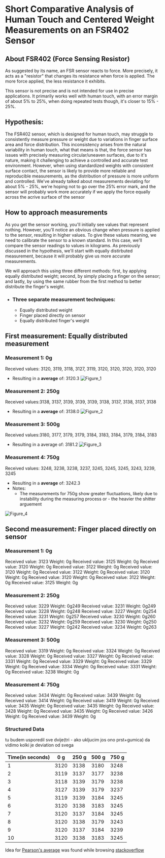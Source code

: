 # Short Comparative Analysis of Human Touch and Centered Weight Measurements on an FSR402 Sensor
## About FSR402 (Force Sensing Resistor)
As suggested by its name, an FSR sensor reacts to force. More precisely, it acts as a "resistor" that changes its resistance when force is applied. The more force applied, the less resistance it exhibits.<br /> 


This sensor is not precise and is not intended for use in precise applications. It primarily works well with human touch, with an error margin of about 5% to 25%, when doing repeated tests though, it's closer to
15% - 25%.
## Hypothesis:
The FSR402 sensor, which is designed for human touch, may struggle to consistently measure pressure or weight due to variations in finger surface area and force distribution. This inconsistency arises from the natural variability in human touch, what that means is that, the force sensor has issues with precisely measuring circular/uneaven surfaces, due to it's nature, making it challenging to achieve a controlled and accurate test environment. However, when using standardized weights with consistent surface contact, the sensor is likely to provide more reliable and reproducible measurements, as the distribution of pressure is more uniform and controlled.
We've already talked about measurements deviating for about 5% - 25%, we're hoping not to go over the 25% error mark, and the sensor will probably work more accurately if we apply the force equally across the acrive surface of the sensor
## How to approach measurements

As you get the sensor working, you'll initially see values that represent nothing. However, you'll notice an obvious change when pressure is applied to the sensor, resulting in higher values. To give these values meaning, we need to calibrate the sensor to a known standard. In this case, we'll compare the sensor readings to values in kilograms. As previously discussed in the hypothesis, we'll start with equally distirbuted measurement, because it will probably give us more accurate measurements.

We will approach this using three different methods: first, by applying equally distributed weight; second, by simply placing a finger on the sensor; and lastly, by using the same rubber from the first method to better distribute the finger's weight.
- ### Three separate measurement techniques:
    - Equally distributed weight
    - Finger placed directly on sensor
    - Equally distributed finger's weight

## First measurement: Equally distributed measurement

### <b>Measurement 1: 0g</b><br />
Received values: 3120, 3119, 3118, 3127, 3119, 3120, 3120, 3120, 3120, 3120

- Resulting in a <b>average</b> of: 3120.3
![Figure_1](https://github.com/user-attachments/assets/7229b94f-b077-4766-b81f-fe95ebeef32c)


### <b>Measurement 2: 250g</b><br />
Received values:3138, 3137, 3139, 3139, 3139, 3138, 3137, 3138, 3137, 3138

- Resulting in a <b>average</b> of: 3138.0
![Figure_2](https://github.com/user-attachments/assets/8bae13fd-5d5b-44db-bd09-db211684213e)


### <b>Measurement 3: 500g</b><br />
Received values:3180, 3177, 3179, 3179, 3184, 3183, 3184, 3179, 3184, 3183

- Resulting in a </b>average</b> of: 3181.2
![Figure_3](https://github.com/user-attachments/assets/00d4e78a-690f-4696-b097-6a1373135aef)


### <b>Measurement 4: 750g</b><br />
Received values: 3248, 3238, 3238, 3237, 3245, 3245, 3245, 3243, 3239, 3245

- Resulting in a <b>average</b> of: 3242.3
- Notes:
  - The measurements for 750g show greater fluctuations, likely due to instability during the measuring process or - the heavier the shitter arguement
    
![Figure_4](https://github.com/user-attachments/assets/8e55ea92-de60-4f5f-b17e-cd488af81845)

## Second measurement: Finger placed directly on sensor

### <b>Measurement 1: 0g</b><br />
Received value: 3123 Weight: 0g
Received value: 3125 Weight: 0g
Received value: 3120 Weight: 0g
Received value: 3122 Weight: 0g
Received value: 3120 Weight: 0g
Received value: 3122 Weight: 0g
Received value: 3120 Weight: 0g
Received value: 3120 Weight: 0g
Received value: 3122 Weight: 0g
Received value: 3125 Weight: 0g

### <b>Measurement 2: 250g</b><br />
Received value: 3229 Weight: 0g249
Received value: 3231 Weight: 0g249
Received value: 3228 Weight: 0g248
Received value: 3227 Weight: 0g254
Received value: 3231 Weight: 0g257
Received value: 3230 Weight: 0g260
Received value: 3232 Weight: 0g259
Received value: 3230 Weight: 0g250
Received value: 3227 Weight: 0g242
Received value: 3234 Weight: 0g263

### <b>Measurement 3: 500g</b><br />
Received value: 3319 Weight: 0g
Received value: 3324 Weight: 0g
Received value: 3328 Weight: 0g
Received value: 3327 Weight: 0g
Received value: 3331 Weight: 0g
Received value: 3329 Weight: 0g
Received value: 3329 Weight: 0g
Received value: 3334 Weight: 0g
Received value: 3331 Weight: 0g
Received value: 3238 Weight: 0g

### <b>Measurement 4: 750g</b><br />
Received value: 3434 Weight: 0g
Received value: 3439 Weight: 0g
Received value: 3414 Weight: 0g
Received value: 3419 Weight: 0g
Received value: 3435 Weight: 0g
Received value: 3435 Weight: 0g
Received value: 3428 Weight: 0g
Received value: 3435 Weight: 0g
Received value: 3426 Weight: 0g
Received value: 3439 Weight: 0g




### Structured Data
tu budem usporedil sve dvije(tri - ako ukljucim jos ono prst+gumica)  da vidimo kolki je deviation od svega

|**Time(in seconds)**| **0 g** | **250 g** | **500 g** | **750 g** |
|-----------|-----------|-----------|-----------|-----------|
|1          | 3120      | 3138      | 3180      | 3248      |
|2          | 3119      | 3137      | 3177      | 3238      |
|3          | 3118      | 3139      | 3179      | 3238      |
|4          | 3127      | 3139      | 3179      | 3237      |
|5          | 3119      | 3139      | 3184      | 3245      |
|6          | 3120      | 3138      | 3183      | 3245      |
|7          | 3120      | 3137      | 3184      | 3245      |
|8          | 3120      | 3138      | 3179      | 3243      |
|9          | 3120      | 3137      | 3184      | 3239      |
|10         | 3120      | 3138      | 3183      | 3245      |

Idea for [Pearson's average](https://stackoverflow.com/questions/47402209/how-to-find-correlation-between-two-values) was found while browsing [stackoverflow](https://stackoverflow.com/questions/47402209/how-to-find-correlation-between-two-values)




